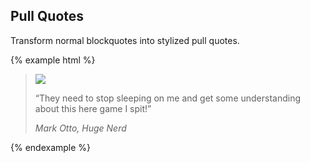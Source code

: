 ## Pull Quotes

Transform normal blockquotes into stylized pull quotes.

{% example html %}
<blockquote class="pull-quote">
  <img class="img-circle" src="{{ relative }}assets/img/avatar-mdo.png">
  <p>
    “They need to stop sleeping on me and get some understanding about this here game I spit!”
  </p>
  <cite>Mark Otto, Huge Nerd</cite>
</blockquote>
{% endexample %}
